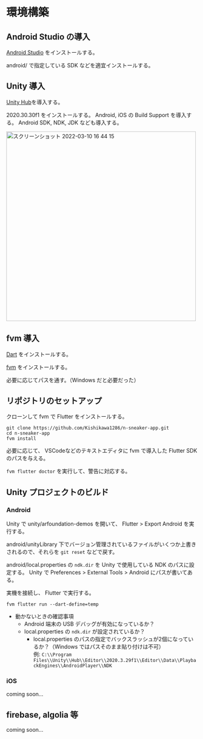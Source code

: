 # 環境構築

## Android Studio の導入

[Android Studio](https://developer.android.com/studio) をインストールする。

android/ で指定している SDK などを適宜インストールする。

## Unity 導入

[Unity Hub](https://unity3d.com/get-unity/download)を導入する。

2020.30.30f1 をインストールする。
Android, iOS の Build Support を導入する。 Android SDK, NDK, JDK なども導入する。

<img width="500" alt="スクリーンショット 2022-03-10 16 44 15" src="https://user-images.githubusercontent.com/53816975/157612884-87a9bfd0-13ad-41df-8993-ee44cae27450.png">

## fvm 導入

[Dart](https://dart.dev/get-dart) をインストールする。

[fvm](https://fvm.app/docs/getting_started/installation) をインストールする。

必要に応じてパスを通す。（Windows だと必要だった）

## リポジトリのセットアップ

クローンして fvm で Flutter をインストールする。

```
git clone https://github.com/Kishikawa1286/n-sneaker-app.git
cd n-sneaker-app
fvm install
```

必要に応じて、 VSCodeなどのテキストエディタに fvm で導入した Flutter SDK のパスを与える。

`fvm flutter doctor` を実行して、警告に対応する。

## Unity プロジェクトのビルド

### Android

Unity で unity/arfoundation-demos を開いて、 Flutter > Export Android を実行する。

android/unityLibrary 下でバージョン管理されているファイルがいくつか上書きされるので、それらを `git reset` などで戻す。

android/local.properties の `ndk.dir` を Unity で使用している NDK のパスに設定する。 Unity で Preferences > External Tools > Android にパスが書いてある。

実機を接続し、 Flutter で実行する。
```
fvm flutter run --dart-define=temp
```

- 動かないときの確認事項
    - Android 端末の USB デバッグが有効になっているか？
    - local.properties の `ndk.dir` が設定されているか？
        - local.properties のパスの指定でバックスラッシュが2個になっているか？（Windows ではパスそのまま貼り付けは不可）  
        例: `C:\\Program Files\\Unity\\Hub\\Editor\\2020.3.29f1\\Editor\\Data\\PlaybackEngines\\AndroidPlayer\\NDK`

### iOS

coming soon...

## firebase, algolia 等
 coming soon...
